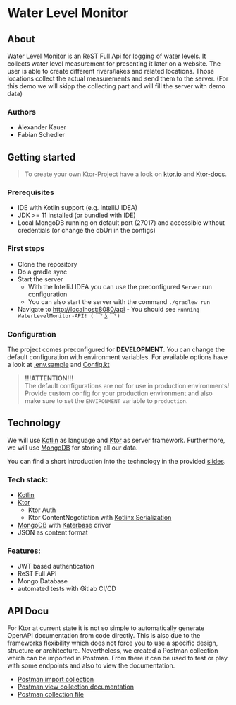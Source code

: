 # Water Level Monitor
## About

Water Level Monitor is an ReST Full Api for logging of water levels.
It collects water level measurement for presenting it later on a website.
The user is able to create different rivers/lakes and related locations.
Those locations collect the actual measurements and send them to the server.
(For this demo we will skipp the collecting part and will fill the server with demo data)

### Authors

- Alexander Kauer
- Fabian Schedler

## Getting started

> To create your own Ktor-Project have a look on [ktor.io](https://ktor.io/create/)
> and [Ktor-docs](https://ktor.io/docs/intellij-idea.html).

### Prerequisites

- IDE with Kotlin support (e.g. IntelliJ IDEA)
- JDK >= 11 installed (or bundled with IDE)
- Local MongoDB running on default port (27017) and accessible without credentials (or change the dbUri in the configs)

### First steps

- Clone the repository
- Do a gradle sync
- Start the server
  - With the IntelliJ IDEA you can use the preconfigured `Server` run configuration
  - You can also start the server with the command `./gradlew run`
- Navigate to [http://localhost:8080/api](http://localhost:8080/api) - You should
  see `Running WaterLevelMonitor-API! ( ͡° ͜ʖ ͡°)`

### Configuration

The project comes preconfigured for **DEVELOPMENT**. You can change the default configuration with environment
variables.
For available options have a look at [.env.sample](.env.sample) and [Config.kt](src/main/kotlin/at/fhj/core/Config.kt)

> **!!!ATTENTION!!!**  
> The default configurations are not for use in production environments!
> Provide custom config for your production environment and also make sure to set the `ENVIRONMENT` variable
> to `production`.

## Technology

We will use [Kotlin](https://kotlinlang.org/) as language and [Ktor](https://ktor.io/) as server framework.
Furthermore, we will use [MongoDB](https://www.mongodb.com/) for storing all our data.

You can find a short introduction into the technology in the provided [slides](Slides.pdf).

### Tech stack:

- [Kotlin](https://kotlinlang.org/)
- [Ktor](https://ktor.io/)
  - Ktor Auth
  - Ktor ContentNegotiation with [Kotlinx Serialization](https://github.com/Kotlin/kotlinx.serialization)
- [MongoDB](https://www.mongodb.com/) with [Katerbase](https://github.com/studoverse/katerbase) driver
- JSON as content format

### Features:

- JWT based authentication
- ReST Full API
- Mongo Database
- automated tests with Gitlab CI/CD

## API Docu

For Ktor at current state it is not so simple to automatically generate OpenAPI documentation from code directly. This
is also due to the frameworks flexibility which does not force you to use a specific design, structure or architecture.
Nevertheless, we created a Postman collection which can be imported in Postman. From there it can be used to test or
play with some endpoints and also to view the documentation.

- [Postman import collection](https://learning.postman.com/docs/getting-started/importing-and-exporting-data/#importing-postman-data)
- [Postman view collection documentation](https://learning.postman.com/docs/publishing-your-api/documenting-your-api/#viewing-schema-documentation)
- [Postman collection file](postman_collection.json)
